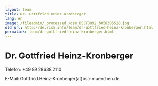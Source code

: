 ```yaml
---
layout: team
title: Dr. Gottfried Heinz-Kronberger
lang: en
image: /fileadmin/_processed_/csm_DSCF0892_b056305528.jpg
old_url: http://de.rism.info/team/dr-gottfried-heinz-kronberger.html
permalink: team/dr-gottfried-heinz-kronberger.html
---
```


 
# Dr. Gottfried Heinz-Kronberger  


Telefon: +49 89 28638 2110

E-Mail: Gottfried.Heinz-Kronberger(at)bsb-muenchen.de

